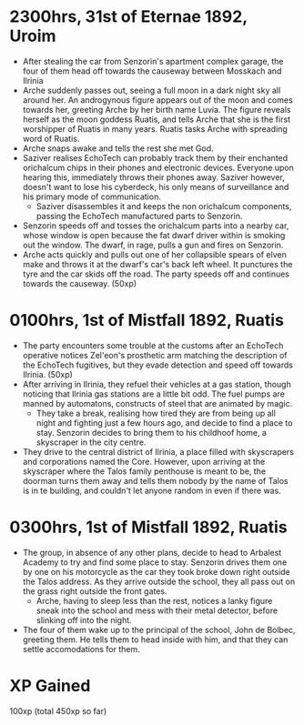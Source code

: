 # 2300hrs, 31st of Eternae 1892, Uroim
- After stealing the car from Senzorin's apartment complex garage, the four of them head off towards the causeway between Mosskach and Ilrinia
- Arche suddenly passes out, seeing a full moon in a dark night sky all around her. An androgynous figure appears out of the moon and comes towards her, greeting Arche by her birth name Luvia. The figure reveals herself as the moon goddess Ruatis, and tells Arche that she is the first worshipper of Ruatis in many years. Ruatis tasks Arche with spreading word of Ruatis.
- Arche snaps awake and tells the rest she met God.
- Saziver realises EchoTech can probably track them by their enchanted orichalcum chips in their phones and electronic devices. Everyone upon hearing this, immediately throws their phones away. Saziver however, doesn't want to lose his cyberdeck, his only means of surveillance and his primary mode of communication.
	- Saziver disassembles it and keeps the non orichalcum components, passing the EchoTech manufactured parts to Senzorin.
- Senzorin speeds off and tosses the orichalcum parts into a nearby car, whose window is open because the fat dwarf driver within is smoking out the window. The dwarf, in rage, pulls a gun and fires on Senzorin.
- Arche acts quickly and pulls out one of her collapsible spears of elven make and throws it at the dwarf's car's back left wheel. It punctures the tyre and the car skids off the road. The party speeds off and continues towards the causeway. (50xp)
# 0100hrs, 1st of Mistfall 1892, Ruatis
- The party encounters some trouble at the customs after an EchoTech operative notices Zel'eon's prosthetic arm matching the description of the EchoTech fugitives, but they evade detection and speed off towards Ilrinia. (50xp)
- After arriving in Ilrinia, they refuel their vehicles at a gas station, though noticing that Ilrinia gas stations are a little bit odd. The fuel pumps are manned by automatons, constructs of steel that are animated by magic.
	- They take a break, realising how tired they are from being up all night and fighting just a few hours ago, and decide to find a place to stay. Senzorin decides to bring them to his childhoof home, a skyscraper in the city centre.
- They drive to the central district of Ilrinia, a place filled with skyscrapers and corporations named the Core. However, upon arriving at the skyscraper where the Talos family penthouse is meant to be, the doorman turns them away and tells them nobody by the name of Talos is in te building, and couldn't let anyone random in even if there was.
# 0300hrs, 1st of Mistfall 1892, Ruatis
- The group, in absence of any other plans, decide to head to Arbalest Academy to try and find some place to stay. Senzorin drives them one by one on his motorcycle as the car they took broke down right outside the Talos address. As they arrive outside the school, they all pass out on the grass right outside the front gates.
	- Arche, having to sleep less than the rest, notices a lanky figure sneak into the school and mess with their metal detector, before slinking off into the night.
- The four of them wake up to the principal of the school, John de Bolbec, greeting them. He tells them to head inside with him, and that they can settle accomodations for them.
# XP Gained
100xp (total 450xp so far)